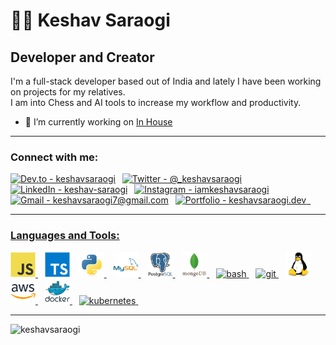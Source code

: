 # 🏄‍♂️ Keshav Saraogi

## Developer and Creator

I'm a full-stack developer based out of India and lately I have been working on projects for my relatives. <br>
I am into Chess and AI tools to increase my workflow and productivity. 

- 🔭 I’m currently working on [In House](https://github.com/KeshavSaraogi/warehouse)

---

<h3 align="left">Connect with me:</h3>
<p align="left">
  <a href="https://dev.to/keshavsaraogi" target="_blank"><img src="https://img.shields.io/badge/Dev.to-0A0A0A.svg?&style=for-the-badge&logo=dev.to&logoColor=white" alt="Dev.to - keshavsaraogi" /></a>&ensp;
  <a href="https://twitter.com/_keshavsaraogi" target="_blank"><img src="https://img.shields.io/badge/Twitter-%231DA1F2.svg?&style=for-the-badge&logo=twitter&logoColor=white" alt="Twitter - @_keshavsaraogi" /></a>&ensp;
  <a href="https://linkedin.com/in/keshav-saraogi/" target="_blank"><img src="https://img.shields.io/badge/LinkedIn-%230077B5.svg?&style=for-the-badge&logo=linkedin&logoColor=white" alt="LinkedIn - keshav-saraogi" /></a>&ensp;
  <a href="https://instagram.com/iamkeshavsaraogi" target="_blank"><img src="https://img.shields.io/badge/Instagram-%23E4405F.svg?&style=for-the-badge&logo=instagram&logoColor=white" alt="Instagram - iamkeshavsaraogi" /></a>&ensp;
  <a href="mailto:keshavsaraogi04@gmail.com" target="_blank"><img src="https://img.shields.io/badge/Gmail-D14836?style=for-the-badge&logo=gmail&logoColor=white" alt="Gmail - keshavsaraogi7@gmail.com" /></a>&ensp;
  <a href="https://keshavsaraogi.github.io/portfolio/" target="_blank"><img src="https://img.shields.io/badge/Portfolio-000000?style=for-the-badge&logo=vercel&logoColor=white" alt="Portfolio - keshavsaraogi.dev" /</a>&ensp;
</p>

---

<h3 align="left">Languages and Tools:</h3>
<p align="left"> 
  <a href="https://developer.mozilla.org/en-US/docs/Web/JavaScript" target="_blank" rel="noreferrer"> <img src="https://raw.githubusercontent.com/devicons/devicon/master/icons/javascript/javascript-original.svg" alt="javascript" width="40" height="40"/> </a> &ensp;
  <a href="https://www.typescriptlang.org/" target="_blank" rel="noreferrer"> <img src="https://raw.githubusercontent.com/devicons/devicon/master/icons/typescript/typescript-original.svg" alt="typescript" width="40" height="40"/></a> &ensp;
  <a href="https://www.python.org" target="_blank" rel="noreferrer"> <img src="https://raw.githubusercontent.com/devicons/devicon/master/icons/python/python-original.svg" alt="python" width="40" height="40"/> </a> &ensp;
  <a href="https://www.mysql.com/" target="_blank" rel="noreferrer"> <img src="https://raw.githubusercontent.com/devicons/devicon/master/icons/mysql/mysql-original-wordmark.svg" alt="mysql" width="40" height="40"/> </a> &ensp;
  <a href="https://www.postgresql.org" target="_blank" rel="noreferrer"> <img src="https://raw.githubusercontent.com/devicons/devicon/master/icons/postgresql/postgresql-original-wordmark.svg" alt="postgresql" width="40" height="40"/> </a> &ensp;
  <a href="https://www.mongodb.com/" target="_blank" rel="noreferrer"> <img src="https://raw.githubusercontent.com/devicons/devicon/master/icons/mongodb/mongodb-original-wordmark.svg" alt="mongodb" width="40" height="40"/> </a> &ensp;
  <a href="https://www.gnu.org/software/bash/" target="_blank" rel="noreferrer"> <img src="https://www.vectorlogo.zone/logos/gnu_bash/gnu_bash-icon.svg" alt="bash" width="40" height="40"/> </a> &ensp;
  <a href="https://git-scm.com/" target="_blank" rel="noreferrer"> <img src="https://www.vectorlogo.zone/logos/git-scm/git-scm-icon.svg" alt="git" width="40" height="40"/> </a> &ensp;
  <a href="https://www.linux.org/" target="_blank" rel="noreferrer"> <img src="https://raw.githubusercontent.com/devicons/devicon/master/icons/linux/linux-original.svg" alt="linux" width="40" height="40"/> </a>
  <a href="https://aws.amazon.com" target="_blank" rel="noreferrer"> <img src="https://raw.githubusercontent.com/devicons/devicon/master/icons/amazonwebservices/amazonwebservices-original-wordmark.svg" alt="aws" width="40" height="40"/> </a> &ensp;
  <a href="https://www.docker.com/" target="_blank" rel="noreferrer"> <img src="https://raw.githubusercontent.com/devicons/devicon/master/icons/docker/docker-original-wordmark.svg" alt="docker" width="40" height="40"/> </a> &ensp; 
  <a href="https://kubernetes.io" target="_blank" rel="noreferrer"> <img src="https://www.vectorlogo.zone/logos/kubernetes/kubernetes-icon.svg" alt="kubernetes" width="40" height="40"/> </a> &ensp;
</p>

---

<p align="left"> <img src="https://github-readme-stats.vercel.app/api?username=keshavsaraogi&show_icons=true&locale=en" alt="keshavsaraogi" /></p>
